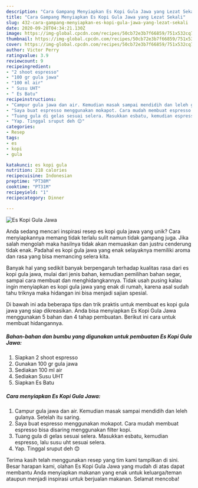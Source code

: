 ```yaml
---
description: "Cara Gampang Menyiapkan Es Kopi Gula Jawa yang Lezat Sekali"
title: "Cara Gampang Menyiapkan Es Kopi Gula Jawa yang Lezat Sekali"
slug: 432-cara-gampang-menyiapkan-es-kopi-gula-jawa-yang-lezat-sekali
date: 2020-09-28T04:34:21.130Z
image: https://img-global.cpcdn.com/recipes/50cb72e3b7f66859/751x532cq70/es-kopi-gula-jawa-foto-resep-utama.jpg
thumbnail: https://img-global.cpcdn.com/recipes/50cb72e3b7f66859/751x532cq70/es-kopi-gula-jawa-foto-resep-utama.jpg
cover: https://img-global.cpcdn.com/recipes/50cb72e3b7f66859/751x532cq70/es-kopi-gula-jawa-foto-resep-utama.jpg
author: Victor Perry
ratingvalue: 3.9
reviewcount: 9
recipeingredient:
- "2 shoot espresso"
- "100 gr gula jawa"
- "100 ml air"
- " Susu UHT"
- " Es Batu"
recipeinstructions:
- "Campur gula jawa dan air. Kemudian masak sampai mendidih dan leleh gulanya. Setelah itu saring."
- "Saya buat espresso menggunakan mokapot. Cara mudah membuat espresso bisa disaring menggunakan filter kopi."
- "Tuang gula di gelas sesuai selera. Masukkan esbatu, kemudian espresso, lalu susu uht sesuai selera."
- "Yap. Tinggal sruput deh 😊"
categories:
- Resep
tags:
- es
- kopi
- gula

katakunci: es kopi gula 
nutrition: 218 calories
recipecuisine: Indonesian
preptime: "PT38M"
cooktime: "PT31M"
recipeyield: "1"
recipecategory: Dinner

---
```



![Es Kopi Gula Jawa](https://img-global.cpcdn.com/recipes/50cb72e3b7f66859/751x532cq70/es-kopi-gula-jawa-foto-resep-utama.jpg)

Anda sedang mencari inspirasi resep es kopi gula jawa yang unik? Cara menyiapkannya memang tidak terlalu sulit namun tidak gampang juga. Jika salah mengolah maka hasilnya tidak akan memuaskan dan justru cenderung tidak enak. Padahal es kopi gula jawa yang enak selayaknya memiliki aroma dan rasa yang bisa memancing selera kita.

Banyak hal yang sedikit banyak berpengaruh terhadap kualitas rasa dari es kopi gula jawa, mulai dari jenis bahan, kemudian pemilihan bahan segar, sampai cara membuat dan menghidangkannya. Tidak usah pusing kalau ingin menyiapkan es kopi gula jawa yang enak di rumah, karena asal sudah tahu triknya maka hidangan ini bisa menjadi sajian spesial.




Di bawah ini ada beberapa tips dan trik praktis untuk membuat es kopi gula jawa yang siap dikreasikan. Anda bisa menyiapkan Es Kopi Gula Jawa menggunakan 5 bahan dan 4 tahap pembuatan. Berikut ini cara untuk membuat hidangannya.

<!--inarticleads1-->

##### Bahan-bahan dan bumbu yang digunakan untuk pembuatan Es Kopi Gula Jawa:

1. Siapkan 2 shoot espresso
1. Gunakan 100 gr gula jawa
1. Sediakan 100 ml air
1. Sediakan  Susu UHT
1. Siapkan  Es Batu




<!--inarticleads2-->

##### Cara menyiapkan Es Kopi Gula Jawa:

1. Campur gula jawa dan air. Kemudian masak sampai mendidih dan leleh gulanya. Setelah itu saring.
1. Saya buat espresso menggunakan mokapot. Cara mudah membuat espresso bisa disaring menggunakan filter kopi.
1. Tuang gula di gelas sesuai selera. Masukkan esbatu, kemudian espresso, lalu susu uht sesuai selera.
1. Yap. Tinggal sruput deh 😊




Terima kasih telah menggunakan resep yang tim kami tampilkan di sini. Besar harapan kami, olahan Es Kopi Gula Jawa yang mudah di atas dapat membantu Anda menyiapkan makanan yang enak untuk keluarga/teman ataupun menjadi inspirasi untuk berjualan makanan. Selamat mencoba!
